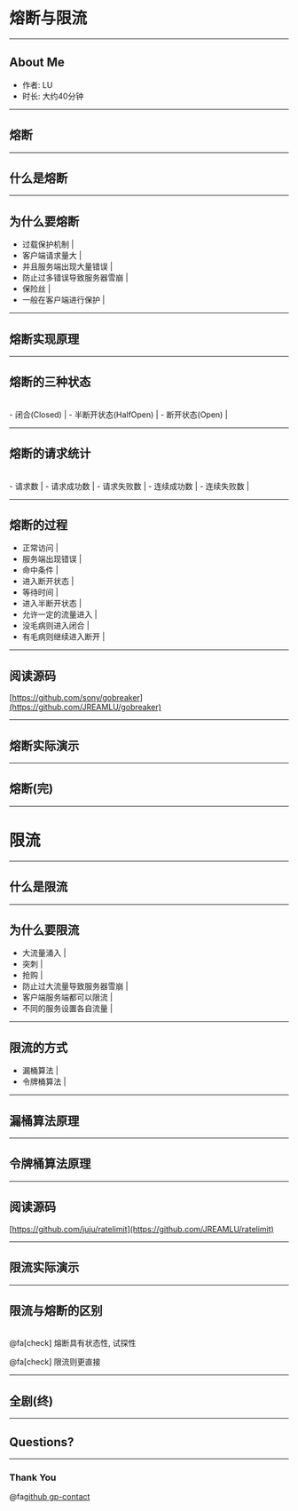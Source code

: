 # 熔断与限流

---

## About Me

-   作者: LU
-   时长: 大约40分钟

---

## 熔断

---

## 什么是熔断

---

## 为什么要熔断

-   过载保护机制 |
-   客户端请求量大 |
-   并且服务端出现大量错误 |
-   防止过多错误导致服务器雪崩 |
-   保险丝 |
-   一般在客户端进行保护 |

---

## 熔断实现原理

---

## 熔断的三种状态

<br/>
-   闭合(Closed) |
-   半断开状态(HalfOpen) |
-   断开状态(Open) |

---

## 熔断的请求统计

<br/>
-   请求数 |
-   请求成功数 |
-   请求失败数 |
-   连续成功数 |
-   连续失败数 |

---

## 熔断的过程

-   正常访问 |
-   服务端出现错误 |
-   命中条件 |
-   进入断开状态 |
-   等待时间 |
-   进入半断开状态 |
-   允许一定的流量进入 |
-   没毛病则进入闭合 |
-   有毛病则继续进入断开 |

---

## 阅读源码

[https://github.com/sony/gobreaker](https://github.com/JREAMLU/gobreaker)

---

## 熔断实际演示

---

## 熔断(完)

---

# 限流

---

## 什么是限流

---

## 为什么要限流

-   大流量涌入 |
-   突刺 |
-   抢购 |
-   防止过大流量导致服务器雪崩 |
-   客户端服务端都可以限流 |
-   不同的服务设置各自流量 |

---

## 限流的方式

-   漏桶算法 |
-   令牌桶算法 |

---

## 漏桶算法原理

---

## 令牌桶算法原理

---

## 阅读源码

[https://github.com/juju/ratelimit](https://github.com/JREAMLU/ratelimit)

---

## 限流实际演示

---

## 限流与熔断的区别

<br>
@fa[check] 熔断具有状态性, 试探性

@fa[check] 限流则更直接

---

## 全剧(终)

---

## Questions?

---

### Thank You

@fa[github gp-contact](JREAMLU)
